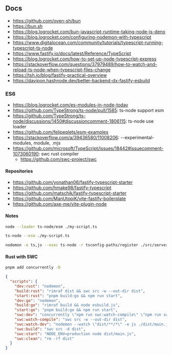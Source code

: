 ## Docs

- <https://github.com/oven-sh/bun>
- <https://bun.sh>
- <https://blog.logrocket.com/bun-javascript-runtime-taking-node-js-deno>
- <https://blog.logrocket.com/configuring-nodemon-with-typescript>
- <https://www.digitalocean.com/community/tutorials/typescript-running-typescript-ts-node>
- <https://www.fastify.io/docs/latest/Reference/TypeScript>
- <https://blog.logrocket.com/how-to-set-up-node-typescript-express>
- <https://stackoverflow.com/questions/37979489/how-to-watch-and-reload-ts-node-when-typescript-files-change>
- <https://tsh.io/blog/fastify-practical-overview>
- <https://davipon.hashnode.dev/better-backend-dx-fastify-esbuild>

### ES6

- <https://blog.logrocket.com/es-modules-in-node-today>
- <https://github.com/TypeStrong/ts-node/pull/1585>: ts-node support esm
- <https://github.com/TypeStrong/ts-node/discussions/1450#discussioncomment-1806115>: ts-node use loader
- <https://github.com/felipeplets/esm-examples>
- <https://stackoverflow.com/a/39436580/11008206>: --experimental-modules, module, .mjs
- <https://github.com/microsoft/TypeScript/issues/18442#issuecomment-1073060190>: swc rust compiler
  - <https://github.com/swc-project/swc>

#### Repositories

- <https://github.com/yonathan06/fastify-typescript-starter>
- <https://github.com/hmake98/fastify-typescript>
- <https://github.com/matschik/fastify-typescript-starter>
- <https://github.com/ManUtopiK/vite-fastify-boilerplate>
- <https://github.com/axe-me/vite-plugin-node>

#### Notes

```bash
node --loader ts-node/esm ./my-script.ts
```

```bash
ts-node --esm ./my-script.ts
```

```bash
nodemon -e ts,js --exec ts-node -r tsconfig-paths/register ./src/server.ts
```

#### Rust with SWC

```bash
pnpm add concurrently -D
```

```json
{
  "scripts": {
    "dev:rust": "nodemon",
    "build:rust": "rimraf dist && swc src -w --out-dir dist",
    "start:rust": "pnpm build:go && npm run start",
    "dev:go": "nodemon",
    "build:go": "rimraf build && node esbuild.js",
    "start:go": "pnpm build:go && npm run start",
    "swc:dev": "concurrently \"npm run swc:watch-compile\" \"npm run swc:watch-dev\"",
    "swc:watch-compile": "swc src -w --out-dir dist",
    "swc:watch-dev": "nodemon --watch \"dist/**/*\" -e js ./dist/main.js",
    "swc:build": "swc src -d dist",
    "swc:start": "NODE_ENV=production node dist/main.js",
    "swc:clean": "rm -rf dist"
  }
}
```
